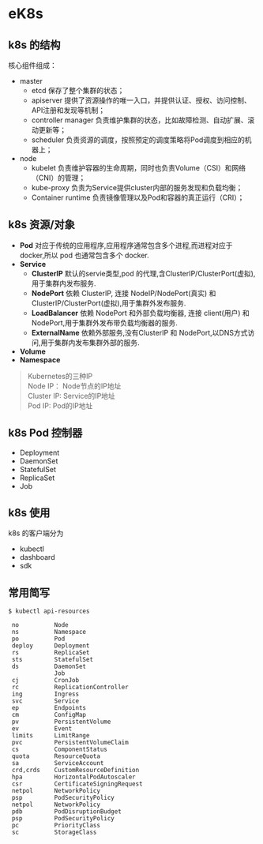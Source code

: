 # eK8s


## k8s 的结构

核心组件组成：

- master
    - etcd 保存了整个集群的状态；
    - apiserver 提供了资源操作的唯一入口，并提供认证、授权、访问控制、API注册和发现等机制；
    - controller manager 负责维护集群的状态，比如故障检测、自动扩展、滚动更新等；
    - scheduler 负责资源的调度，按照预定的调度策略将Pod调度到相应的机器上；
- node
    - kubelet 负责维护容器的生命周期，同时也负责Volume（CSI）和网络（CNI）的管理；
    - kube-proxy 负责为Service提供cluster内部的服务发现和负载均衡；
    - Container runtime 负责镜像管理以及Pod和容器的真正运行（CRI）；

## k8s 资源/对象

- **Pod**  对应于传统的应用程序,应用程序通常包含多个进程,而进程对应于 docker,所以 pod 也通常包含多个 docker.
- **Service**  
    - **ClusterIP**  默认的servie类型,pod 的代理,含ClusterIP/ClusterPort(虚拟),用于集群内发布服务.
    - **NodePort**  依赖 ClusterIP, 连接 NodeIP/NodePort(真实) 和 ClusterIP/ClusterPort(虚拟),用于集群外发布服务.
    - **LoadBalancer**  依赖 NodePort 和外部负载均衡器, 连接 client(用户) 和 NodePort,用于集群外发布带负载均衡器的服务.
    - **ExternalName**  依赖外部服务,没有ClusterIP 和 NodePort,以DNS方式访问,用于集群内发布集群外部的服务.
- **Volume**
- **Namespace**   

> Kubernetes的三种IP  
Node IP： Node节点的IP地址  
Cluster IP: Service的IP地址  
Pod IP: Pod的IP地址  

## k8s Pod 控制器
- Deployment
- DaemonSet
- StatefulSet
- ReplicaSet
- Job

## k8s 使用

k8s 的客户端分为 
- kubectl 
- dashboard 
- sdk


## 常用简写
```
$ kubectl api-resources

 no          Node
 ns          Namespace
 po          Pod
 deploy      Deployment
 rs          ReplicaSet
 sts         StatefulSet
 ds          DaemonSet
             Job
 cj          CronJob
 rc          ReplicationController
 ing         Ingress
 svc         Service
 ep          Endpoints
 cm          ConfigMap
 pv          PersistentVolume
 ev          Event
 limits      LimitRange
 pvc         PersistentVolumeClaim
 cs          ComponentStatus
 quota       ResourceQuota
 sa          ServiceAccount
 crd,crds    CustomResourceDefinition
 hpa         HorizontalPodAutoscaler
 csr         CertificateSigningRequest
 netpol      NetworkPolicy
 psp         PodSecurityPolicy
 netpol      NetworkPolicy
 pdb         PodDisruptionBudget
 psp         PodSecurityPolicy
 pc          PriorityClass
 sc          StorageClass
 ```